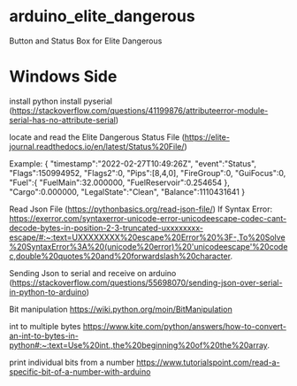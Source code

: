# arduino_elite_dangerous
Button and Status Box for Elite Dangerous

# Windows Side
install python
install pyserial (https://stackoverflow.com/questions/41199876/attributeerror-module-serial-has-no-attribute-serial)

locate and read the Elite Dangerous Status File (https://elite-journal.readthedocs.io/en/latest/Status%20File/)

Example: 
{ "timestamp":"2022-02-27T10:49:26Z", "event":"Status", "Flags":150994952, "Flags2":0, "Pips":[8,4,0], "FireGroup":0, "GuiFocus":0, "Fuel":{ "FuelMain":32.000000, "FuelReservoir":0.254654 }, "Cargo":0.000000, "LegalState":"Clean", "Balance":1110431641 }

Read Json File (https://pythonbasics.org/read-json-file/)
If Syntax Error: https://exerror.com/syntaxerror-unicode-error-unicodeescape-codec-cant-decode-bytes-in-position-2-3-truncated-uxxxxxxxx-escape/#:~:text=UXXXXXXXX%20escape%20Error%20%3F-,To%20Solve%20SyntaxError%3A%20(unicode%20error)%20'unicodeescape'%20codec,double%20quotes%20and%20forwardslash%20character.

Sending Json to serial and receive on arduino
(https://stackoverflow.com/questions/55698070/sending-json-over-serial-in-python-to-arduino)

Bit manipulation
https://wiki.python.org/moin/BitManipulation

int to multiple bytes
https://www.kite.com/python/answers/how-to-convert-an-int-to-bytes-in-python#:~:text=Use%20int.,the%20beginning%20of%20the%20array.

print individual bits from a number
https://www.tutorialspoint.com/read-a-specific-bit-of-a-number-with-arduino